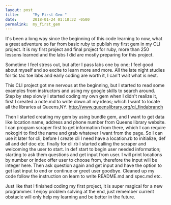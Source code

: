 ```yaml
---
layout: post
title:      "My First Gem "
date:       2018-01-24 01:18:32 -0500
permalink:  my_first_gem
---
```



It's been a long way since the beginning of this code learning to now, what a great adventure so far from basic ruby to publish my first gem in my CLI project. It is my first project and final project for ruby, more than 250 lessons learned and the labs I did are mostly preparing for this project. 

Sometime I feel stress out, but after I pass labs one by one; I feel good about myself and so excite to learn more and more. All the late night studies for tic tac toe labs and early coding are worth it, I can't wait what is next. 

This CLI project got me nervous at the beginning, but I started to read some examples from instructors and using my google skills to search around. Step by step slowly I started coding my own gem when I didn't realize it, first I created a note.md to write down all my ideas; which I want to locate all the libraries at Queens,NY. http://www.queenslibrary.org/ql_findabranch

Then I started creating my gem by using bundle gem, and I want to get data like location name, address and phone number from Queens library website. I can program scraper first to get information from there, which I can require nokogiri to find the name and grab whatever I want from the page. So I can use it later for cli, before I create cli I need have a location.rb to initialize, def all and def doc etc. finally for cli.rb I started calling the scraper and welcoming the user to start. In def start to begin user needed information; starting to ask them questions and get input from user. I will print locations by number or index offer user to choose from, therefore the input will be integer here. Then ask question again and get input and have the option to get last input to end or continue or greet user goodbye. Cleaned up my code follow the instruction on learn to write README.md and spec.md etc.

Just like that I finished coding my first project, it is super magical for a new programmer. I enjoy problem solving at the end, just remember current obstacle will only help my learning and be better in the future.




